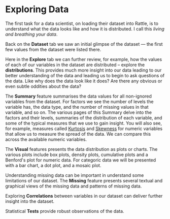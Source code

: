 # Exploring Data

The first task for a data scientist, on loading their dataset into
Rattle, is to understand what the data looks like and how it is
distributed. I call this *living and breathing your data*.

Back on the **Dataset** tab we saw an initial glimpse of the dataset
&mdash; the first few values from the dataset were listed there.

Here in the **Explore** tab we can further review, for example, how
the values of each of our variables in the dataset are distributed
&ndash; explore the **distributions**. This provides much more insight
into our data leading to our better understanding of the data and
leading us to begin to ask questions of the data. Like why does the
data look like it does? Are there any obvious or even subtle oddities
about the data?

The **Summary** feature summarises the data values for all non-ignored
variables from the dataset. For factors we see the number of levels
the variable has, the data type, and the number of missing values in
that variable, and so on.  The various pages of this Summary delve
into the factors and their levels, summaries of the distribution of
each variable, and some of the typical measures that we use to gain
insight. You will also see, for example, measures called
[Kurtosis](https://en.wikipedia.org/wiki/Kurtosis) and
[Skewness](https://en.wikipedia.org/wiki/Skewness) for numeric
variables that allow us to measure the spread of the data. We can
compare this across the available numeric variables.

The **Visual** features presents the data distribution as plots or
charts. The various plots include box plots, density plots, cumulative
plots and a Benford's plot for numeric data. For categoric data we
will be presented with a bar chart, a dot plot, and a mosaic plot.

Understanding missing data can be important in understand some
limitations of our dataset. The **Missing** feature presents several
textual and graphical views of the missing data and patterns of
missing data.

Exploring **Correlations**  between variables in our dataset can
deliver further insight into the dataset.

Statistical **Tests** provide robust observations of the data.

> 


